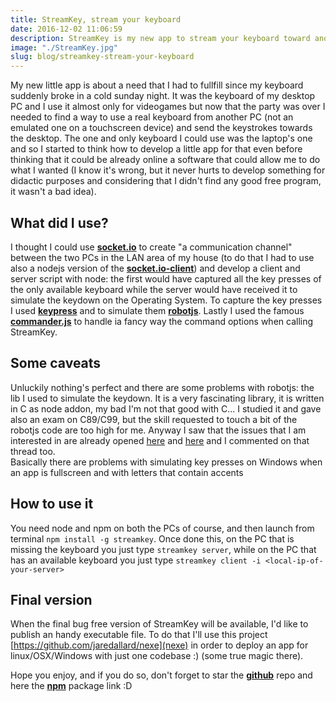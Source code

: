 ```yaml
---
title: StreamKey, stream your keyboard
date: 2016-12-02 11:06:59
description: StreamKey is my new app to stream your keyboard toward another PC
image: "./StreamKey.jpg"
slug: blog/streamkey-stream-your-keyboard
---
```


My new little app is about a need that I had to fullfill since my keyboard suddenly broke in a cold sunday night. It was the keyboard of my desktop PC and I use it almost only for videogames but now that the party was over I needed to find a way to use a real keyboard from another PC (not an emulated one on a touchscreen device) and send the keystrokes towards the desktop.
The one and only keyboard I could use was the laptop's one and so I started to think how to develop a little app for that even before thinking that it could be already online a software that could allow me to do what I wanted (I know it's wrong, but it never hurts to develop something for didactic purposes and considering that I didn't find any good free program, it wasn't a bad idea).

## What did I use?

I thought I could use [**socket.io**](http://socket.io/) to create "a communication channel" between the two PCs in the LAN area of my house (to do that I had to use also a nodejs version of the [**socket.io-client**](https://www.npmjs.com/package/socket.io-client)) and develop a client and server script with node: the first would have captured all the key presses of the only available keyboard while the server would have received it to simulate the keydown on the Operating System. To capture the key presses I used [**keypress**](https://www.npmjs.com/package/keypress) and to simulate them [**robotjs**](https://www.npmjs.com/package/robotjs).
Lastly I used the famous [**commander.js**](https://github.com/tj/commander.js) to handle ia fancy way the command options when calling StreamKey.

## Some caveats

Unluckily nothing's perfect and there are some problems with robotjs: the lib I used to simulate the keydown.
It is a very fascinating library, it is written in C as node addon, my bad I'm not that good with C... I studied it and gave also an exam on C89/C99, but the skill requested to touch a bit of the robotjs code are too high for me.
Anyway I saw that the issues that I am interested in are already opened [here](https://github.com/octalmage/robotjs/issues/210) and [here](https://github.com/octalmage/robotjs/issues/16) and I commented on that thread too.  
Basically there are problems with simulating key presses on Windows when an app is fullscreen and with letters that contain accents

## How to use it

You need node and npm on both the PCs of course, and then launch from terminal `npm install -g streamkey`. Once done this, on the PC that is missing the keyboard you just type `streamkey server`, while on the PC that has an available keyboard you just type `streamkey client -i <local-ip-of-your-server>`

## Final version

When the final bug free version of StreamKey will be available, I'd like to publish an handy executable file. To do that I'll use this project [https://github.com/jaredallard/nexe](nexe) in order to deploy an app for linux/OSX/Windows with just one codebase :) (some true magic there).

Hope you enjoy, and if you do so, don't forget to star the [**github**](https://github.com/giacomocerquone/streamkey) repo and here the [**npm**](https://www.npmjs.com/package/streamkey) package link :D
